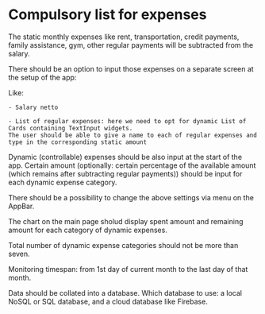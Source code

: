 Compulsory list for expenses
================================

The static monthly expenses like rent, transportation, credit payments, family assistance, gym,
other regular payments will be subtracted from the salary.

There should be an option to input those expenses on a separate screen at the setup of the app:

Like:

    - Salary netto

    - List of regular expenses: here we need to opt for dynamic List of Cards containing TextInput widgets.
    The user should be able to give a name to each of regular expenses and type in the corresponding static amount

Dynamic (controllable) expenses should be also input at the start of the app.
Certain amount (optionally: certain percentage of the available amount (which remains after subtracting regular payments)) 
should be input for each dynamic expense category.

There should be a possibility to change the above settings via menu on the AppBar.

The chart on the main page sholud display spent amount and remaining amount for each category of dynamic expenses.

Total number of dynamic expense categories should not be more than seven.

Monitoring timespan: from 1st day of current month to the last day of that month.

Data should be collated into a database. Which database to use: a local NoSQL or SQL database, and a cloud database like Firebase.



